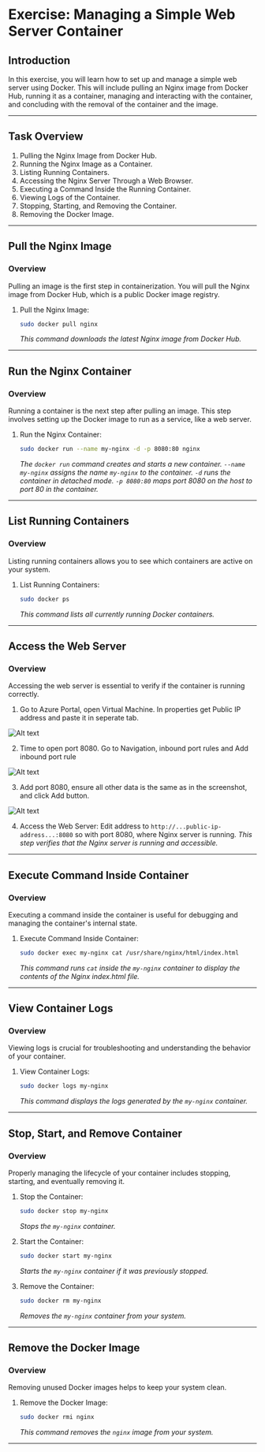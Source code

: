 # Exercise: Managing a Simple Web Server Container

## Introduction

In this exercise, you will learn how to set up and manage a simple web server using Docker. This will include pulling an Nginx image from Docker Hub, running it as a container, managing and interacting with the container, and concluding with the removal of the container and the image.

---

## Task Overview

1. Pulling the Nginx Image from Docker Hub.
2. Running the Nginx Image as a Container.
3. Listing Running Containers.
4. Accessing the Nginx Server Through a Web Browser.
5. Executing a Command Inside the Running Container.
6. Viewing Logs of the Container.
7. Stopping, Starting, and Removing the Container.
8. Removing the Docker Image.

---

## Pull the Nginx Image

### Overview

Pulling an image is the first step in containerization. You will pull the Nginx image from Docker Hub, which is a public Docker image registry.

1. Pull the Nginx Image:
   ```bash
   sudo docker pull nginx
   ```

   _This command downloads the latest Nginx image from Docker Hub._

---

## Run the Nginx Container

### Overview

Running a container is the next step after pulling an image. This step involves setting up the Docker image to run as a service, like a web server.

1. Run the Nginx Container:
   ```bash
   sudo docker run --name my-nginx -d -p 8080:80 nginx
   ```
   _The `docker run` command creates and starts a new container. `--name my-nginx` assigns the name `my-nginx` to the container. `-d` runs the container in detached mode. `-p 8080:80` maps port 8080 on the host to port 80 in the container._

---

## List Running Containers

### Overview

Listing running containers allows you to see which containers are active on your system.

1. List Running Containers:
   ```bash
   sudo docker ps
   ```
   _This command lists all currently running Docker containers._

---

## Access the Web Server

### Overview

Accessing the web server is essential to verify if the container is running correctly.

1. Go to Azure Portal, open Virtual Machine. In properties get Public IP address and paste it in seperate tab.

![Alt text](image.png)


2. Time to open port 8080. Go to Navigation, inbound port rules and Add inbound port rule

![Alt text](image-1.png)

3. Add port 8080, ensure all other data is the same as in the screenshot, and click Add button.

![Alt text](image-2.png)

4. Access the Web Server:
   Edit address to `http://...public-ip-address...:8080` so with port 8080, where Nginx server is running.
   _This step verifies that the Nginx server is running and accessible._

---

## Execute Command Inside Container

### Overview

Executing a command inside the container is useful for debugging and managing the container's internal state.

1. Execute Command Inside Container:
   ```bash
   sudo docker exec my-nginx cat /usr/share/nginx/html/index.html
   ```
   _This command runs `cat` inside the `my-nginx` container to display the contents of the Nginx index.html file._

---

## View Container Logs

### Overview

Viewing logs is crucial for troubleshooting and understanding the behavior of your container.

1. View Container Logs:
   ```bash
   sudo docker logs my-nginx
   ```
   _This command displays the logs generated by the `my-nginx` container._

---

## Stop, Start, and Remove Container

### Overview

Properly managing the lifecycle of your container includes stopping, starting, and eventually removing it.

1. Stop the Container:
   ```bash
   sudo docker stop my-nginx
   ```
   _Stops the `my-nginx` container._

2. Start the Container:
   ```bash
   sudo docker start my-nginx
   ```
   _Starts the `my-nginx` container if it was previously stopped._

3. Remove the Container:
   ```bash
   sudo docker rm my-nginx
   ```
   _Removes the `my-nginx` container from your system._

---

## Remove the Docker Image

### Overview

Removing unused Docker images helps to keep your system clean.

1. Remove the Docker Image:
   ```bash
   sudo docker rmi nginx
   ```
   _This command removes the `nginx` image from your system._

---
